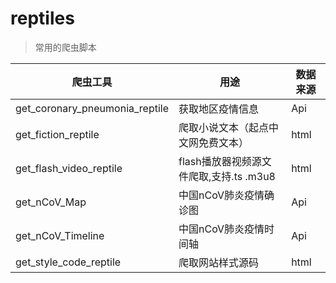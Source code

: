 # reptiles
>常用的爬虫脚本

爬虫工具 | 用途 | 数据来源 
---|---|---
get_coronary_pneumonia_reptile | 获取地区疫情信息 | Api
get_fiction_reptile | 爬取小说文本（起点中文网免费文本） | html
get_flash_video_reptile | flash播放器视频源文件爬取,支持.ts .m3u8 | html 
get_nCoV_Map | 中国nCoV肺炎疫情确诊图 | Api 
get_nCoV_Timeline | 中国nCoV肺炎疫情时间轴 | Api 
get_style_code_reptile | 爬取网站样式源码 | html